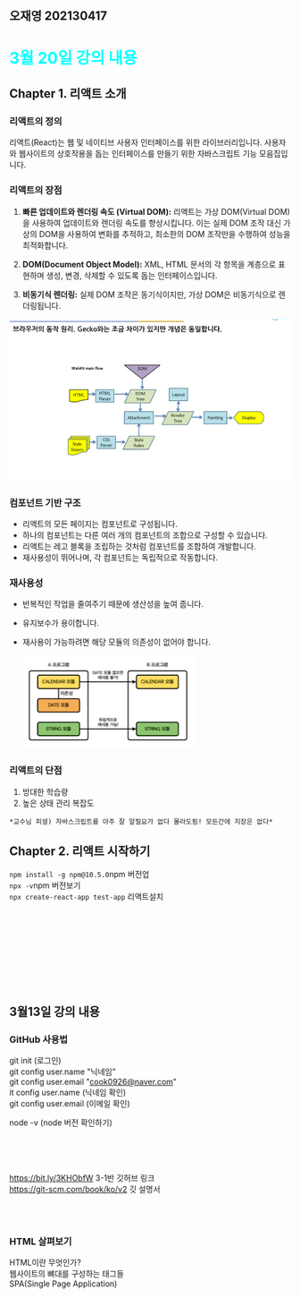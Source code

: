 ## 오재영 202130417

# <span style="color:#00ffff;">3월 20일 강의 내용 </span>

## Chapter 1. 리액트 소개

### 리액트의 정의

리액트(React)는 웹 및 네이티브 사용자 인터페이스를 위한 라이브러리입니다. 사용자와 웹사이트의 상호작용을 돕는 인터페이스를 만들기 위한 자바스크립트 기능 모음집입니다.

### 리액트의 장점

1. **빠른 업데이트와 렌더링 속도 (Virtual DOM):** 리액트는 가상 DOM(Virtual DOM)을 사용하여 업데이트와 렌더링 속도를 향상시킵니다. 이는 실제 DOM 조작 대신 가상의 DOM을 사용하여 변화를 추적하고, 최소한의 DOM 조작만을 수행하여 성능을 최적화합니다.

2. **DOM(Document Object Model):** XML, HTML 문서의 각 항목을 계층으로 표현하며 생성, 변경, 삭제할 수 있도록 돕는 인터페이스입니다.

3. **비동기식 렌더링:** 실제 DOM 조작은 동기식이지만, 가상 DOM은 비동기식으로 렌더링됩니다.

![Alt text](image.png)

### 컴포넌트 기반 구조

* 리액트의 모든 페이지는 컴포넌트로 구성됩니다.
* 하나의 컴포넌트는 다른 여러 개의 컴포넌트의 조합으로 구성할 수 있습니다.
* 리액트는 레고 블록을 조립하는 것처럼 컴포넌트를 조합하여 개발합니다.
* 재사용성이 뛰어나며, 각 컴포넌트는 독립적으로 작동합니다.

### 재사용성
* 반복적인 작업을 줄여주기 때문에 생산성을 높여 줍니다.
* 유지보수가 용이합니다.
* 재사용이 가능하려면 해당 모듈의 의존성이 없어야 합니다.

  ![Alt text](image-1.png)


### 리액트의 단점
 
 1. 방대한 학습량
 2. 높은 상태 관리 복잡도
 
 `*교수님 피셜) 자바스크립트를 아주 잘 알필요가 없다 몰라도됨! 모든간에 지장은 없다*`
 
## Chapter 2. 리액트 시작하기


`npm install -g npm@10.5.0`npm 버전업  
`npx -v`npm 버전보기   
`npx create-react-app test-app`  리액트설치


 








<br><br><br><br><br><br><br><br>


## 3월13일 강의 내용 
### GitHub 사용법
git init  (로그인)  
git config user.name "닉네임"  
git config user.email "cook0926@naver.com"  
it config user.name  (닉네임 확인)  
git config user.email (이메일 확인)

node -v (node 버전 확인하기)

<br>
<br>
<br>

https://bit.ly/3KHObfW 3-1반 깃허브 링크  
https://git-scm.com/book/ko/v2 깃 설명서

<br>
<br>

<h3>HTML 살펴보기</h3>

HTML이란 무엇인가?  
웹사이트의 뼈대를 구성하는 태그들  
SPA(Single Page Application)